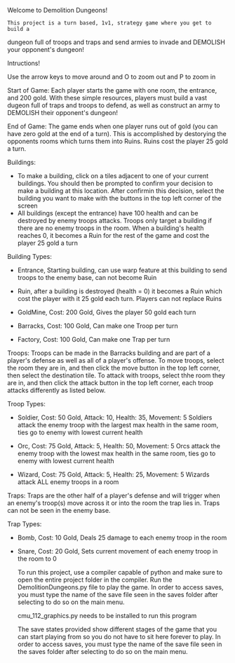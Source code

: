 
Welcome to Demolition Dungeons!

    This project is a turn based, 1v1, strategy game where you get to build a
dungeon full of troops and traps and send armies to invade and DEMOLISH your
opponent's dungeon!

Intructions!

Use the arrow keys to move around and O to zoom out and P to zoom in

Start of Game:
    Each player starts the game with one room, the entrance, and 200 gold. With these 
simple resources, players must build a vast dugeon full of traps and troops to defend, as well as construct an army to DEMOLISH their opponent's dungeon!

End of Game:
    The game ends when one player runs out of gold (you can have zero gold at the end 
of a turn). This is accomplished by destorying the opponents rooms which turns them into Ruins. Ruins cost the player 25 gold a turn.

Buildings:
- To make a building, click on a tiles adjacent to one of your current buildings.
You should then be prompted to confirm your decision to make a building at this
location. After confirmin this decision, select the building you want to make
with the buttons in the top left corner of the screen
- All buildings (except the entrance) have 100 health and can be destroyed by enemy troops attacks. Troops only target a building if there are no enemy troops in the room. When a building's health reaches 0, it becomes a Ruin for the rest of the game and cost the player 25 gold a turn

Building Types:
- Entrance, Starting building, can use warp feature at this building to send troops to the enemy base, can not become Ruin

- Ruin, after a building is destroyed (health = 0) it becomes a Ruin which cost the player with it 25 gold each turn. Players can not replace Ruins

- GoldMine, Cost: 200 Gold, Gives the player 50 gold each turn

- Barracks, Cost: 100 Gold, Can make one Troop per turn

- Factory, Cost: 100 Gold, Can make one Trap per turn

Troops:
    Troops can be made  in the Barracks building and are part of a player's defense as 
well as all of a player's offense. To move troops, select the room they are in, and then click the move button in the top left corner, then select the destination tile. To attack with troops, select thhe room they are in, and then click the attack button in the top left corner, each troop attacks differently as listed below.

Troop Types:
- Soldier, Cost: 50 Gold, Attack: 10, Health: 35, Movement: 5
    Soldiers attack the enemy troop with the largest max health in the same room, ties go to enemy with lowest current health

- Orc, Cost: 75 Gold, Attack: 5, Health: 50, Movement: 5
    Orcs attack the enemy troop with the lowest max health in the same room, ties go to enemy with lowest current health

- Wizard, Cost: 75 Gold, Attack: 5, Health: 25, Movement: 5
    Wizards attack ALL enemy troops in a room

Traps:
    Traps are the other half of a player's defense and will trigger when an enemy's
troop(s) move across it or into the room the trap lies in. Traps can not be seen in the enemy base.

Trap Types:
- Bomb, Cost: 10 Gold, Deals 25 damage to each enemy troop in the room

- Snare, Cost: 20 Gold, Sets current movement of each enemy troop in the room to 0


    To run this project, use a compiler capable of python and make sure to open the 
entire project folder in the compiler. Run the DemolitionDungeons.py file to play the game. In order to access saves, you must type the name of the save file seen in the saves folder after selecting to do so on the main menu.

    cmu_112_graphics.py needs to be installed to run this program

    The save states provided show different stages of the game that you can
start playing from so you do not have to sit here forever to play. In order to access saves, you must type the name of the save file seen in the saves folder after selecting to do so on the main menu.